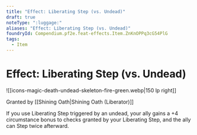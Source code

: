 ```yaml
---
title: "Effect: Liberating Step (vs. Undead)"
draft: true
noteType: ":luggage:"
aliases: "Effect: Liberating Step (vs. Undead)"
foundryId: Compendium.pf2e.feat-effects.Item.ZnKnOPPq3cG54PlG
tags:
  - Item
---
```


# Effect: Liberating Step (vs. Undead)
![[icons-magic-death-undead-skeleton-fire-green.webp|150 lp right]]

Granted by [[Shining Oath|Shining Oath (Liberator)]]

If you use Liberating Step triggered by an undead, your ally gains a +4 circumstance bonus to checks granted by your Liberating Step, and the ally can Step twice afterward.
